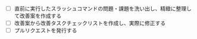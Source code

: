 - [ ] 直前に実行したスラッシュコマンドの問題・課題を洗い出し、精緻に整理して改善案を作成する
- [ ] 改善案から改善タスクチェックリストを作成し、実際に修正する
- [ ] プルリクエストを発行する
